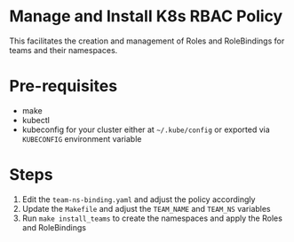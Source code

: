 # Manage and Install K8s RBAC Policy

This facilitates the creation and management of Roles and RoleBindings for teams and their namespaces.

# Pre-requisites

- make
- kubectl
- kubeconfig for your cluster either at `~/.kube/config` or exported via `KUBECONFIG` environment variable

# Steps

1. Edit the `team-ns-binding.yaml` and adjust the policy accordingly
1. Update the `Makefile` and adjust the `TEAM_NAME` and `TEAM_NS` variables
1. Run `make install_teams` to create the namespaces and apply the Roles and RoleBindings
